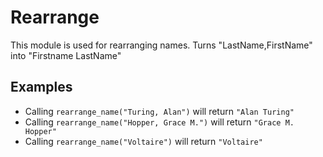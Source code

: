 Rearrange
=========

This module is used for rearranging names. 
Turns "LastName,FirstName" into "Firstname LastName"

## Examples

 * Calling `rearrange_name("Turing, Alan")` will return `"Alan Turing"`
 * Calling `rearrange_name("Hopper, Grace M.")` will return `"Grace M. Hopper"`
 * Calling `rearrange_name("Voltaire")` will return `"Voltaire"`